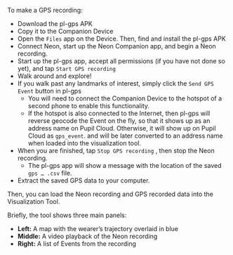 To make a GPS recording:

- Download the pl-gps APK
- Copy it to the Companion Device
- Open the `Files` app on the Device. Then, find and install the pl-gps APK
- Connect Neon, start up the Neon Companion app, and begin a Neon recording.
- Start up the pl-gps app, accept all permissions (if you have not done so yet), and tap `Start GPS recording`
- Walk around and explore!
- If you walk past any landmarks of interest, simply click the `Send GPS Event` button in pl-gps
    - You will need to connect the Companion Device to the hotspot of a second phone to enable this functionality.
    - If the hotspot is also connected to the Internet, then pl-gps will reverse geocode the Event on the fly, so that it shows up as an address name on Pupil Cloud. Otherwise, it will show up on Pupil Cloud as `gps_event`. and will be later converted to an address name when loaded into the visualization tool.
- When you are finished, tap `Stop GPS recording` , then stop the Neon recording.
    - The pl-gps app will show a message with the location of the saved `gps … .csv` file.
- Extract the saved GPS data to your computer.

Then, you can load the Neon recording and GPS recorded data into the Visualization Tool.

Briefly, the tool shows three main panels:

- **Left:** A map with the wearer’s trajectory overlaid in blue
- **Middle:** A video playback of the Neon recording
- **Right:** A list of Events from the recording
